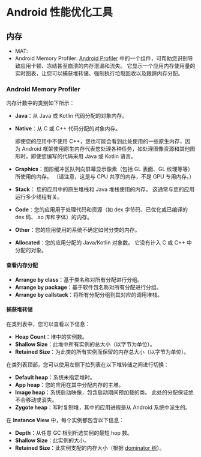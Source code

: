 # Android 性能优化工具

## 内存

- MAT: 
- Android Memory Profiler: [Android Profiler](https://developer.android.com/studio/preview/features/android-profiler.html?hl=zh-cn) 中的一个组件，可帮助您识别导致应用卡顿、冻结甚至崩溃的内存泄漏和流失。 它显示一个应用内存使用量的实时图表，让您可以捕获堆转储、强制执行垃圾回收以及跟踪内存分配。

### Android Memory Profiler

内存计数中的类别如下所示：

- **Java**：从 Java 或 Kotlin 代码分配的对象内存。

- **Native**：从 C 或 C++ 代码分配的对象内存。

  即使您的应用中不使用 C++，您也可能会看到此处使用的一些原生内存，因为 Android 框架使用原生内存代表您处理各种任务，如处理图像资源和其他图形时，即使您编写的代码采用 Java 或 Kotlin 语言。

- **Graphics**：图形缓冲区队列向屏幕显示像素（包括 GL 表面、GL 纹理等等）所使用的内存。 （请注意，这是与 CPU 共享的内存，不是 GPU 专用内存。）

- **Stack**： 您的应用中的原生堆栈和 Java 堆栈使用的内存。 这通常与您的应用运行多少线程有关。

- **Code**：您的应用用于处理代码和资源（如 dex 字节码、已优化或已编译的 dex 码、.so 库和字体）的内存。

- **Other**：您的应用使用的系统不确定如何分类的内存。

- **Allocated**：您的应用分配的 Java/Kotlin 对象数。 它没有计入 C 或 C++ 中分配的对象。

#### 查看内存分配

- **Arrange by class**：基于类名称对所有分配进行分组。
- **Arrange by package**：基于软件包名称对所有分配进行分组。
- **Arrange by callstack**：将所有分配分组到其对应的调用堆栈。

#### 捕获堆转储

在类列表中，您可以查看以下信息：

- **Heap Count**：堆中的实例数。
- **Shallow Size**：此堆中所有实例的总大小（以字节为单位）。
- **Retained Size**：为此类的所有实例而保留的内存总大小（以字节为单位）。

在类列表顶部，您可以使用左侧下拉列表在以下堆转储之间进行切换：

- **Default heap**：系统未指定堆时。
- **App heap**：您的应用在其中分配内存的主堆。
- **Image heap**：系统启动映像，包含启动期间预加载的类。 此处的分配保证绝不会移动或消失。
- **Zygote heap**：写时复制堆，其中的应用进程是从 Android 系统中派生的。

在 **Instance View** 中，每个实例都包含以下信息：

- **Depth**：从任意 GC 根到所选实例的最短 hop 数。
- **Shallow Size**：此实例的大小。
- **Retained Size**：此实例支配的内存大小（根据 [dominator 树](https://en.wikipedia.org/wiki/Dominator_(graph_theory))）。

